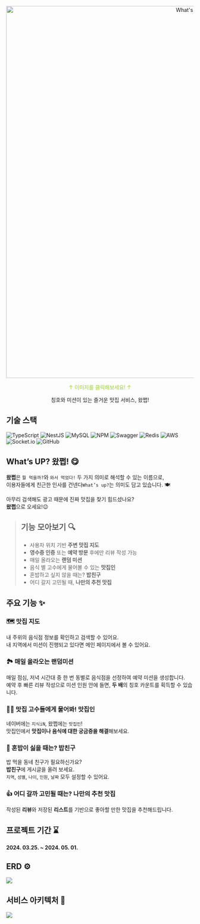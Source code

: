 <p align="center">
  <a href="https://whatzzzup.com/" target="blank"><img src="https://www.notion.so/image/https%3A%2F%2Fprod-files-secure.s3.us-west-2.amazonaws.com%2F83c75a39-3aba-4ba4-a792-7aefe4b07895%2F5e4ea53d-f162-41cd-ada4-620ed4a06174%2FWhats_UP.png?table=block&id=d0da6e10-1de3-471a-a818-c1a2a1e4fb7b&spaceId=83c75a39-3aba-4ba4-a792-7aefe4b07895&width=2000&userId=a894e2e7-4675-480c-b152-9a1337e9f046&cache=v2" width="1000" alt="What's up Logo" /></a>
</p>

[circleci-image]: https://img.shields.io/circleci/build/github/nestjs/nest/master?token=abc123def456
[circleci-url]: https://circleci.com/gh/nestjs/nest

  <p align="center" style="color: yellowgreen">↑ 이미지를 클릭해보세요! ↑</p>
    <p align="center">
  <p align="center">칭호와 미션이 있는 즐거운 맛집 서비스, 왔쩝!</p>
    <p align="center">

## 기술 스택
![TypeScript](https://img.shields.io/badge/typescript-%23007ACC.svg?style=for-the-badge&logo=typescript&logoColor=white) ![NestJS](https://img.shields.io/badge/nestjs-%23E0234E.svg?style=for-the-badge&logo=nestjs&logoColor=white) ![MySQL](https://img.shields.io/badge/mysql-4479A1.svg?style=for-the-badge&logo=mysql&logoColor=white) ![NPM](https://img.shields.io/badge/NPM-%23CB3837.svg?style=for-the-badge&logo=npm&logoColor=white) ![Swagger](https://img.shields.io/badge/-Swagger-%23Clojure?style=for-the-badge&logo=swagger&logoColor=white) ![Redis](https://img.shields.io/badge/redis-%23DD0031.svg?style=for-the-badge&logo=redis&logoColor=white) ![AWS](https://img.shields.io/badge/AWS-%23FF9900.svg?style=for-the-badge&logo=amazon-aws&logoColor=white) ![Socket.io](https://img.shields.io/badge/Socket.io-black?style=for-the-badge&logo=socket.io&badgeColor=010101) ![GitHub](https://img.shields.io/badge/github-%23121011.svg?style=for-the-badge&logo=github&logoColor=white)

## What’s UP? 왔쩝! 😋

**왔쩝**은 `뭘 먹을까?`와 `와서 먹었다!` 두 가지 의미로 해석할 수 있는 이름으로, <br>
이용자들에게 친근한 인사를 건넨다`What’s up?`는 의미도 담고 있습니다. 🍽️

아무리 검색해도 광고 때문에 진짜 맛집을 찾기 힘드셨나요? <br>
**왔쩝**으로 오세요!😉

>## 기능 모아보기 🔍
>- 사용자 위치 기반 **주변 맛집 지도**
>- **영수증 인증** 또는 **예약 방문** 후에만 리뷰 작성 가능
>- 매일 올라오는 **랜덤 미션**
>- 음식 별 고수에게 물어볼 수 있는 **맛집인**
>- 혼밥하고 싶지 않을 때는? **밥친구**
>- 어디 갈지 고민될 때, **나만의 추천 맛집**


## 주요 기능 ✨


### 🗺️ 맛집 지도

내 주위의 음식점 정보를 확인하고 검색할 수 있어요. <br>
내 지역에서 미션이 진행되고 있다면 메인 페이지에서 볼 수 있어요.


### 🏞️ 매일 올라오는 랜덤미션

매일 점심, 저녁 시간대 중 한 번 동별로 음식점을 선정하여 예약 미션을 생성합니다. <br> 예약 후 빠른 리뷰 작성으로 미션 인원 안에 들면, **두 배**의 칭호 카운트를 획득할 수 있습니다.

### 🤸🏼 맛집 고수들에게 물어봐! 맛집인

네이버에는 `지식iN`, 왔쩝에는 `맛집인`! <br> 맛집인에서 **맛집이나 음식에 대한 궁금증을 해결**해보세요.

### 🐛 혼밥이 싫을 때는? 밥친구

밥 먹을 동네 친구가 필요하신가요? <br>
**밥친구**에 게시글을 올려 보세요. <br>
`지역`, `성별`, `나이`, `인원`, `날짜` 모두 설정할 수 있어요.

### 👍 어디 갈까 고민될 때는? 나만의 추천 맛집

작성된 **리뷰**와 저장된 **리스트**를 기반으로 좋아할 만한 맛집을 추천해드립니다.

## 프로젝트 기간 ⌛

**2024. 03.25. ~ 2024. 05. 01.**

## ERD ⚙️
<img src="https://www.notion.so/image/https%3A%2F%2Fprod-files-secure.s3.us-west-2.amazonaws.com%2F83c75a39-3aba-4ba4-a792-7aefe4b07895%2Fee80fb30-e0d3-426c-a847-5e0907496904%2FWhats_UP_.png?table=block&id=44ce464f-34c7-40bb-8c90-81aba1c51a4d&spaceId=83c75a39-3aba-4ba4-a792-7aefe4b07895&width=2000&userId=a894e2e7-4675-480c-b152-9a1337e9f046&cache=v2">

## 서비스 아키텍처 🔗
<img src="https://www.notion.so/image/https%3A%2F%2Fprod-files-secure.s3.us-west-2.amazonaws.com%2F83c75a39-3aba-4ba4-a792-7aefe4b07895%2F8c7631ea-17e8-499f-8da7-df4b50ff9ecb%2F%25E1%2584%2589%25E1%2585%25B3%25E1%2584%258F%25E1%2585%25B3%25E1%2584%2585%25E1%2585%25B5%25E1%2586%25AB%25E1%2584%2589%25E1%2585%25A3%25E1%2586%25BA_2024-05-01_%25E1%2584%258B%25E1%2585%25A9%25E1%2584%2592%25E1%2585%25AE_12.05.31.png?table=block&id=b7c3da23-014d-4164-9f9c-b3c0567a34ce&spaceId=83c75a39-3aba-4ba4-a792-7aefe4b07895&width=2000&userId=a894e2e7-4675-480c-b152-9a1337e9f046&cache=v2">
